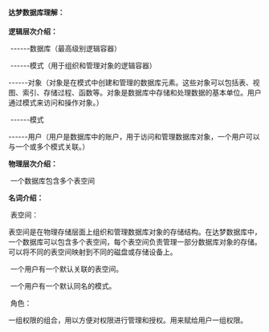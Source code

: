 

#### 达梦数据库理解：

**逻辑层次介绍：**

​		------数据库（最高级别逻辑容器）

​				------模式（用于组织和管理对象的逻辑容器）

​						------对象（对象是在模式中创建和管理的数据库元素。这些对象可以包括表、视图、索引、存储过程、函数等。对象是数据库中存储和处理数据的基本单位。用户通过模式来访问和操作对象。）

​				------模式

​				------用户（用户是数据库中的账户，用于访问和管理数据库对象，一个用户可以与一个或多个模式关联。）

**物理层次介绍：**

​	一个数据库包含多个表空间

**名词介绍：**

​	表空间：

​		表空间是在物理存储层面上组织和管理数据库对象的存储结构。在达梦数据库中，一个数据库可以包含多个表空间，每个表空间负责管理一部分数据库对象的存储。可以将不同的表空间映射到不同的磁盘或存储设备上。

​	一个用户有一个默认关联的表空间。

​	一个用户有一个默认同名的模式。

​	角色：

​		一组权限的组合，用以方便对权限进行管理和授权。用来赋给用户一组权限。